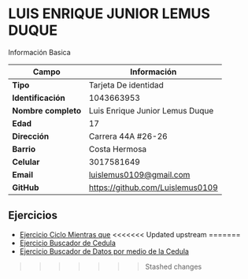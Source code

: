 # LUIS ENRIQUE JUNIOR LEMUS DUQUE
Información Basica

| Campo | Información |
| --- | --- |
| **Tipo** | Tarjeta De identidad |
| **Identificación** | 1043663953 |
| **Nombre completo** | Luis Enrique Junior Lemus Duque |
| **Edad** | 17 |
| **Dirección** | Carrera 44A #26-26 |
| **Barrio** | Costa Hermosa |
| **Celular** | 3017581649 |
| **Email** | luislemus0109@gmail.com |
| **GitHub** | https://github.com/Luislemus0109 |

## Ejercicios
- [Ejercicio Ciclo Mientras que](mientrasque.md)
<<<<<<< Updated upstream
=======
- [Ejercicio Buscador de Cedula](buscadorcedula.md)
- [Ejercicio Buscador de Datos por medio de la Cedula](buscadordedatos.md)

>>>>>>> Stashed changes
